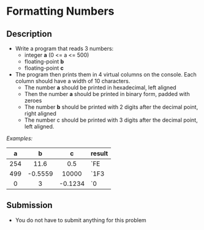# Formatting Numbers

## Description
- Write a program that reads 3 numbers:
	- integer **a** (0 <= a <= 500)
	- floating-point **b**
	- floating-point **c** 
- The program then prints them in 4 virtual columns on the console. Each column should have a width of 10 characters.	
	- The number **a** should be printed in hexadecimal, left aligned
	- Then the number **a** should be printed in binary form, padded with zeroes
	- The number **b** should be printed with 2 digits after the decimal point, right aligned
	- The number c should be printed with 3 digits after the decimal point, left aligned. 

_Examples:_

|  a  |    b    |    c    |                      result                    |
|:---:|:-------:|:-------:|------------------------------------------------|
| 254 | 11.6    | 0.5     | `FE        |0011111110|     11.60|0.500     |` |
| 499 | -0.5559 | 10000   | `1F3       |0111110011|     -0.56|10000.000 |` |
| 0   | 3       | -0.1234 | `0         |0000000000|      3.00|-0.123    |` |

## Submission
- You do not have to submit anything for this problem